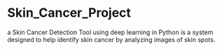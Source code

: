 # Skin_Cancer_Project
 a Skin Cancer Detection Tool using deep learning in Python is a system designed to help identify skin cancer by analyzing images of skin spots.
